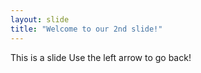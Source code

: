 ```yaml
---
layout: slide
title: "Welcome to our 2nd slide!"
---
```

This is a slide
Use the left arrow to go back!
